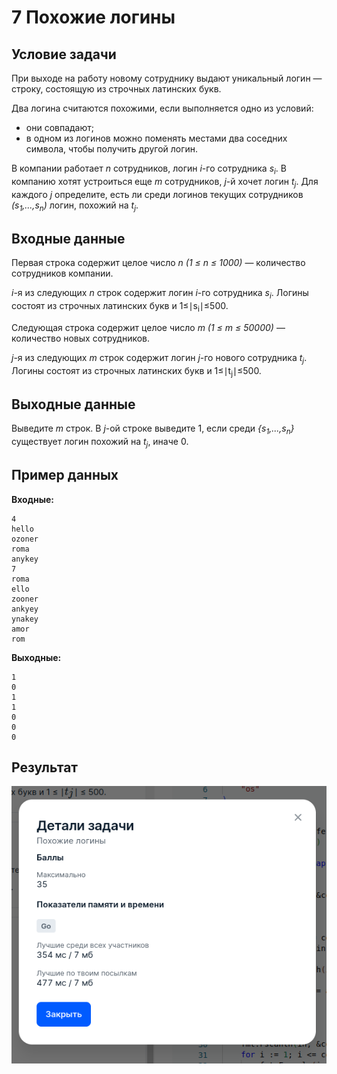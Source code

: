 # 7 Похожие логины

## Условие задачи
При выходе на работу новому сотруднику выдают уникальный логин — строку, состоящую из строчных латинских букв.

Два логина считаются похожими, если выполняется одно из условий:
 - они совпадают;
 - в одном из логинов можно поменять местами два соседних символа, чтобы получить другой логин.

В компании работает *n* сотрудников, логин *i*-го сотрудника *s<sub>i</sub>*. В компанию хотят устроиться еще *m* сотрудников,
*j*-й хочет логин *t<sub>j</sub>*. Для каждого *j* определите, есть ли среди логинов текущих сотрудников *(s<sub>1</sub>,...,s<sub>n</sub>)*
логин, похожий на *t<sub>j</sub>*.

## Входные данные
Первая строка содержит целое число *n (1 ≤ n ≤ 1000)* — количество сотрудников компании.

*i*-я из следующих *n* строк содержит логин *i*-го сотрудника *s<sub>i</sub>*. Логины состоят из строчных латинских букв и 1≤∣s<sub>i</sub>∣≤500.

Следующая строка содержит целое число *m (1 ≤ m ≤ 50000)* — количество новых сотрудников.

*j*-я из следующих *m* строк содержит логин *j*-го нового сотрудника *t<sub>j</sub>*. Логины состоят из строчных латинских букв и 1≤∣t<sub>j</sub>∣≤500.

## Выходные данные
Выведите *m* строк. В *j*-ой строке выведите 1, если среди *{s<sub>1</sub>,...,s<sub>n</sub>}* существует логин похожий на
*t<sub>j</sub>*, иначе 0.

## Пример данных
**Входные:**
```
4
hello
ozoner
roma
anykey
7
roma
ello
zooner
ankyey
ynakey
amor
rom
```
**Выходные:**
```
1
0
1
1
0
0
0
```

## Результат
 ![Результат задачи](result.png "Результат задачи")
